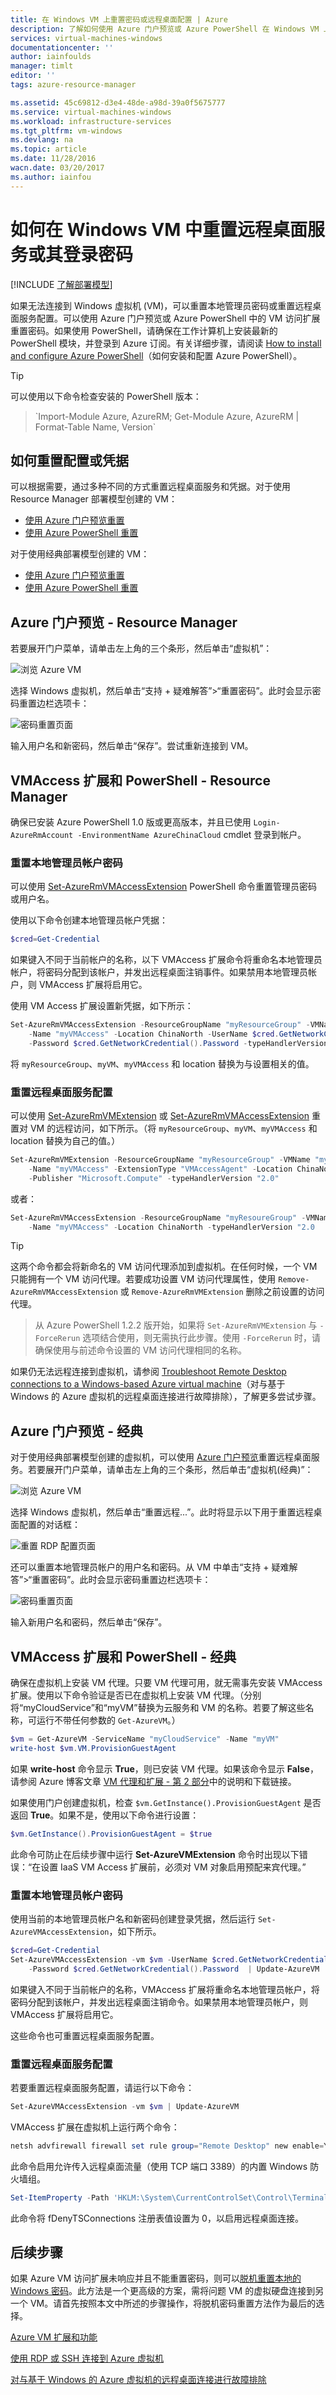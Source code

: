 ```yaml
---
title: 在 Windows VM 上重置密码或远程桌面配置 | Azure
description: 了解如何使用 Azure 门户预览或 Azure PowerShell 在 Windows VM 上重置帐户密码或远程桌面服务。
services: virtual-machines-windows
documentationcenter: ''
author: iainfoulds
manager: timlt
editor: ''
tags: azure-resource-manager

ms.assetid: 45c69812-d3e4-48de-a98d-39a0f5675777
ms.service: virtual-machines-windows
ms.workload: infrastructure-services
ms.tgt_pltfrm: vm-windows
ms.devlang: na
ms.topic: article
ms.date: 11/28/2016
wacn.date: 03/20/2017
ms.author: iainfou
---
```


# 如何在 Windows VM 中重置远程桌面服务或其登录密码
[!INCLUDE [了解部署模型](../../includes/learn-about-deployment-models-both-include.md)]

如果无法连接到 Windows 虚拟机 (VM)，可以重置本地管理员密码或重置远程桌面服务配置。可以使用 Azure 门户预览或 Azure PowerShell 中的 VM 访问扩展重置密码。如果使用 PowerShell，请确保在工作计算机上安装最新的 PowerShell 模块，并登录到 Azure 订阅。有关详细步骤，请阅读 [How to install and configure Azure PowerShell](https://docs.microsoft.com/powershell/azureps-cmdlets-docs)（如何安装和配置 Azure PowerShell）。

> [!TIP]
可以使用以下命令检查安装的 PowerShell 版本：
><p>
> `Import-Module Azure, AzureRM; Get-Module Azure, AzureRM | Format-Table Name, Version`  

## 如何重置配置或凭据
可以根据需要，通过多种不同的方式重置远程桌面服务和凭据。对于使用 Resource Manager 部署模型创建的 VM：

- [使用 Azure 门户预览重置](#azure-portal---resource-manager)
- [使用 Azure PowerShell 重置](#vmaccess-extension-and-powershell---resource-manager)

对于使用经典部署模型创建的 VM：

- [使用 Azure 门户预览重置](#azure-portal---classic)
- [使用 Azure PowerShell 重置](#vmaccess-extension-and-powershell---classic)

## <a name="azure-portal---resource-manager"></a> Azure 门户预览 - Resource Manager
若要展开门户菜单，请单击左上角的三个条形，然后单击“虚拟机”：

![浏览 Azure VM](./media/virtual-machines-windows-reset-rdp/Portal-Select-VM.png)  

选择 Windows 虚拟机，然后单击“支持 + 疑难解答”>“重置密码”。此时会显示密码重置边栏选项卡：

![密码重置页面](./media/virtual-machines-windows-reset-rdp/Portal-RM-PW-Reset-Windows.png)  

输入用户名和新密码，然后单击“保存”。尝试重新连接到 VM。

## <a name="vmaccess-extension-and-powershell---resource-manager"></a> VMAccess 扩展和 PowerShell - Resource Manager
确保已安装 Azure PowerShell 1.0 版或更高版本，并且已使用 `Login-AzureRmAccount -EnvironmentName AzureChinaCloud` cmdlet 登录到帐户。

### **重置本地管理员帐户密码**
可以使用 [Set-AzureRmVMAccessExtension](https://msdn.microsoft.com/zh-cn/library/mt619447.aspx) PowerShell 命令重置管理员密码或用户名。

使用以下命令创建本地管理员帐户凭据：

```powershell
$cred=Get-Credential
```

如果键入不同于当前帐户的名称，以下 VMAccess 扩展命令将重命名本地管理员帐户，将密码分配到该帐户，并发出远程桌面注销事件。如果禁用本地管理员帐户，则 VMAccess 扩展将启用它。

使用 VM Access 扩展设置新凭据，如下所示：

```powershell
Set-AzureRmVMAccessExtension -ResourceGroupName "myResourceGroup" -VMName "myVM" `
    -Name "myVMAccess" -Location ChinaNorth -UserName $cred.GetNetworkCredential().Username `
    -Password $cred.GetNetworkCredential().Password -typeHandlerVersion "2.0"
```

将 `myResourceGroup`、`myVM`、`myVMAccess` 和 location 替换为与设置相关的值。

### **重置远程桌面服务配置**
可以使用 [Set-AzureRmVMExtension](https://msdn.microsoft.com/zh-cn/library/mt603745.aspx) 或 [Set-AzureRmVMAccessExtension](https://msdn.microsoft.com/zh-cn/library/mt619447.aspx) 重置对 VM 的远程访问，如下所示。（将 `myResourceGroup`、`myVM`、`myVMAccess` 和 location 替换为自己的值。）

```powershell
Set-AzureRmVMExtension -ResourceGroupName "myResourceGroup" -VMName "myVM" `
    -Name "myVMAccess" -ExtensionType "VMAccessAgent" -Location ChinaNorth `
    -Publisher "Microsoft.Compute" -typeHandlerVersion "2.0"
```

或者：

```powershell
Set-AzureRmVMAccessExtension -ResourceGroupName "myResoureGroup" -VMName "myVM" `
    -Name "myVMAccess" -Location ChinaNorth -typeHandlerVersion "2.0
```

> [!TIP]
这两个命令都会将新命名的 VM 访问代理添加到虚拟机。在任何时候，一个 VM 只能拥有一个 VM 访问代理。若要成功设置 VM 访问代理属性，使用 `Remove-AzureRmVMAccessExtension` 或 `Remove-AzureRmVMExtension` 删除之前设置的访问代理。
>
> 从 Azure PowerShell 1.2.2 版开始，如果将 `Set-AzureRmVMExtension` 与 `-ForceRerun` 选项结合使用，则无需执行此步骤。使用 `-ForceRerun` 时，请确保使用与前述命令设置的 VM 访问代理相同的名称。

如果仍无法远程连接到虚拟机，请参阅 [Troubleshoot Remote Desktop connections to a Windows-based Azure virtual machine](./virtual-machines-windows-troubleshoot-rdp-connection.md)（对与基于 Windows 的 Azure 虚拟机的远程桌面连接进行故障排除），了解更多尝试步骤。

## <a name="azure-portal---classic"></a> Azure 门户预览 - 经典
对于使用经典部署模型创建的虚拟机，可以使用 [Azure 门户预览](https://portal.azure.cn)重置远程桌面服务。若要展开门户菜单，请单击左上角的三个条形，然后单击“虚拟机(经典)”：

![浏览 Azure VM](./media/virtual-machines-windows-reset-rdp/Portal-Select-Classic-VM.png)  

选择 Windows 虚拟机，然后单击“重置远程...”。此时将显示以下用于重置远程桌面配置的对话框：

![重置 RDP 配置页面](./media/virtual-machines-windows-reset-rdp/Portal-RDP-Reset-Windows.png)  

还可以重置本地管理员帐户的用户名和密码。从 VM 中单击“支持 + 疑难解答”>“重置密码”。此时会显示密码重置边栏选项卡：

![密码重置页面](./media/virtual-machines-windows-reset-rdp/Portal-PW-Reset-Windows.png)  

输入新用户名和密码，然后单击“保存”。

## <a name="vmaccess-extension-and-powershell---classic"></a> VMAccess 扩展和 PowerShell - 经典
确保在虚拟机上安装 VM 代理。只要 VM 代理可用，就无需事先安装 VMAccess 扩展。使用以下命令验证是否已在虚拟机上安装 VM 代理。（分别将“myCloudService”和“myVM”替换为云服务和 VM 的名称。若要了解这些名称，可运行不带任何参数的 `Get-AzureVM`。）

```powershell
$vm = Get-AzureVM -ServiceName "myCloudService" -Name "myVM"
write-host $vm.VM.ProvisionGuestAgent
```

如果 **write-host** 命令显示 **True**，则已安装 VM 代理。如果该命令显示 **False**，请参阅 Azure 博客文章 [VM 代理和扩展 - 第 2 部分](https://azure.microsoft.com/zh-cn/blog/vm-agent-and-extensions-part-2/)中的说明和下载链接。

如果使用门户创建虚拟机，检查 `$vm.GetInstance().ProvisionGuestAgent` 是否返回 **True**。如果不是，使用以下命令进行设置：

```powershell
$vm.GetInstance().ProvisionGuestAgent = $true
```

此命令可防止在后续步骤中运行 **Set-AzureVMExtension** 命令时出现以下错误：“在设置 IaaS VM Access 扩展前，必须对 VM 对象启用预配来宾代理。”

### **重置本地管理员帐户密码**
使用当前的本地管理员帐户名和新密码创建登录凭据，然后运行 `Set-AzureVMAccessExtension`，如下所示。

```powershell
$cred=Get-Credential
Set-AzureVMAccessExtension -vm $vm -UserName $cred.GetNetworkCredential().Username `
    -Password $cred.GetNetworkCredential().Password  | Update-AzureVM
```

如果键入不同于当前帐户的名称，VMAccess 扩展将重命名本地管理员帐户，将密码分配到该帐户，并发出远程桌面注销命令。如果禁用本地管理员帐户，则 VMAccess 扩展将启用它。

这些命令也可重置远程桌面服务配置。

### **重置远程桌面服务配置**
若要重置远程桌面服务配置，请运行以下命令：

```powershell
Set-AzureVMAccessExtension -vm $vm | Update-AzureVM
```

VMAccess 扩展在虚拟机上运行两个命令：

```powershell
netsh advfirewall firewall set rule group="Remote Desktop" new enable=Yes
```

此命令启用允许传入远程桌面流量（使用 TCP 端口 3389）的内置 Windows 防火墙组。

```powershell
Set-ItemProperty -Path 'HKLM:\System\CurrentControlSet\Control\Terminal Server' -name "fDenyTSConnections" -Value 0
```

此命令将 fDenyTSConnections 注册表值设置为 0，以启用远程桌面连接。

## 后续步骤
如果 Azure VM 访问扩展未响应并且不能重置密码，则可以[脱机重置本地的 Windows 密码](./virtual-machines-windows-reset-local-password-without-agent.md)。此方法是一个更高级的方案，需将问题 VM 的虚拟硬盘连接到另一个 VM。请首先按照本文中所述的步骤操作，将脱机密码重置方法作为最后的选择。

[Azure VM 扩展和功能](./virtual-machines-windows-extensions-features.md)

[使用 RDP 或 SSH 连接到 Azure 虚拟机](./virtual-machines-linux-azure-overview.md)

[对与基于 Windows 的 Azure 虚拟机的远程桌面连接进行故障排除](./virtual-machines-windows-troubleshoot-rdp-connection.md)

<!---HONumber=Mooncake_0313_2017-->
<!--Update_Description: wording update-->